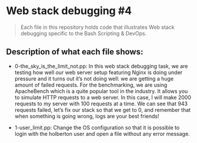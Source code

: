 # Web stack debugging #4
> Each file in this repository holds code that illustrates Web stack debugging
> specific to the Bash Scripting & DevOps.

## Description of what each file shows:
* 0-the_sky_is_the_limit_not.pp: In this web stack debugging task, we are testing how well our web server setup featuring Nginx is doing under pressure and it turns out it’s not doing well: we are getting a huge amount of failed requests.
	For the benchmarking, we are using ApacheBench which is a quite popular tool in the industry. It allows you to simulate HTTP requests to a web server. In this case, I will make 2000 requests to my server with 100 requests at a time. We can see that 943 requests failed, let’s fix our stack so that we get to 0, and remember that when something is going wrong, logs are your best friends!

* 1-user_limit.pp: Change the OS configuration so that it is possible to login with the holberton user and open a file without any error message.
